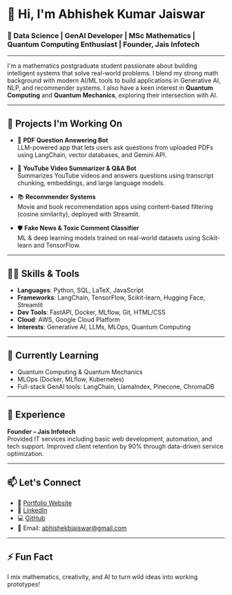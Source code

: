 # 👋 Hi, I'm Abhishek Kumar Jaiswar

### 🎯 Data Science | GenAI Developer | MSc Mathematics | Quantum Computing Enthusiast | Founder, Jais Infotech

---

I'm a mathematics postgraduate student passionate about building intelligent systems that solve real-world problems. I blend my strong math background with modern AI/ML tools to build applications in Generative AI, NLP, and recommender systems. I also have a keen interest in **Quantum Computing** and **Quantum Mechanics**, exploring their intersection with AI.

---

## 🔭 Projects I'm Working On

- 🤖 **PDF Question Answering Bot**  
  LLM-powered app that lets users ask questions from uploaded PDFs using LangChain, vector databases, and Gemini API.

- 🧠 **YouTube Video Summarizer & Q&A Bot**  
  Summarizes YouTube videos and answers questions using transcript chunking, embeddings, and large language models.

- 📚 **Recommender Systems**  
  Movie and book recommendation apps using content-based filtering (cosine similarity), deployed with Streamlit.

- 🛡️ **Fake News & Toxic Comment Classifier**  
  ML & deep learning models trained on real-world datasets using Scikit-learn and TensorFlow.

---

## 👨‍💻 Skills & Tools

- **Languages**: Python, SQL, LaTeX, JavaScript  
- **Frameworks**: LangChain, TensorFlow, Scikit-learn, Hugging Face, Streamlit  
- **Dev Tools**: FastAPI, Docker, MLflow, Git, HTML/CSS  
- **Cloud**: AWS, Google Cloud Platform  
- **Interests**: Generative AI, LLMs, MLOps, Quantum Computing

---

## 🌱 Currently Learning

- Quantum Computing & Quantum Mechanics  
- MLOps (Docker, MLflow, Kubernetes)  
- Full-stack GenAI tools: LangChain, LlamaIndex, Pinecone, ChromaDB

---

## 💼 Experience

**Founder – Jais Infotech**  
Provided IT services including basic web development, automation, and tech support. Improved client retention by 90% through data-driven service optimization.

---

## 📫 Let's Connect

- 🔗 [Portfolio Website](https://abhishekkumarjaiswar.netlify.app)  
- 💼 [LinkedIn](https://www.linkedin.com/in/abhishekkumarbj/)  
- 💻 [GitHub](https://github.com/InfinityJais)  
- 📧 Email: abhishekbjaiswar@gmail.com  

---

## ⚡ Fun Fact  
I mix mathematics, creativity, and AI to turn wild ideas into working prototypes!

